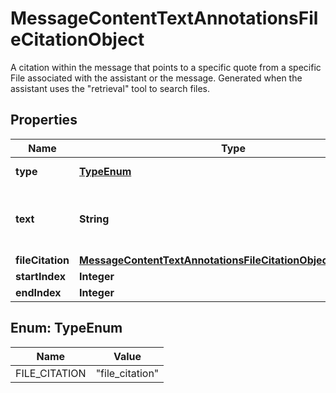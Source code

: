 

# MessageContentTextAnnotationsFileCitationObject

A citation within the message that points to a specific quote from a specific File associated with the assistant or the message. Generated when the assistant uses the \"retrieval\" tool to search files.

## Properties

| Name | Type | Description | Notes |
|------------ | ------------- | ------------- | -------------|
|**type** | [**TypeEnum**](#TypeEnum) | Always &#x60;file_citation&#x60;. |  |
|**text** | **String** | The text in the message content that needs to be replaced. |  |
|**fileCitation** | [**MessageContentTextAnnotationsFileCitationObjectFileCitation**](MessageContentTextAnnotationsFileCitationObjectFileCitation.md) |  |  |
|**startIndex** | **Integer** |  |  |
|**endIndex** | **Integer** |  |  |



## Enum: TypeEnum

| Name | Value |
|---- | -----|
| FILE_CITATION | &quot;file_citation&quot; |



